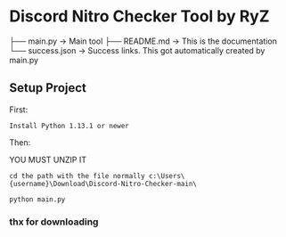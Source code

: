 # Discord Nitro Checker Tool by RyZ

├──  main.py    ->   Main tool 
├──  README.md    ->   This is the documentation 
└──  success.json  ->   Success links. This got automatically created by main.py

## Setup Project

First:
```
Install Python 1.13.1 or newer
```

Then:

YOU MUST UNZIP IT
```
cd the path with the file normally c:\Users\{username}\Download\Discord-Nitro-Checker-main\
```
```
python main.py
```


### thx for downloading
